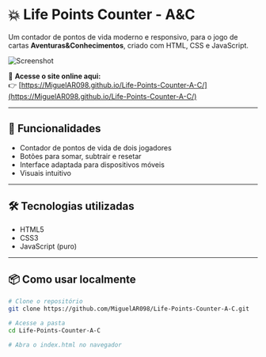 # 💥 Life Points Counter - A&C

Um contador de pontos de vida moderno e responsivo, para o jogo de cartas **Aventuras&Conhecimentos**, criado com HTML, CSS e JavaScript.

![Screenshot]([./screenshot.png](https://github.com/MiguelAR098/ac-cardgame/issues/1#issue-3153607783))

🔗 **Acesse o site online aqui:**  
👉 [https://MiguelAR098.github.io/Life-Points-Counter-A-C/](https://MiguelAR098.github.io/Life-Points-Counter-A-C/)

---

## 🚀 Funcionalidades

- Contador de pontos de vida de dois jogadores
- Botões para somar, subtrair e resetar
- Interface adaptada para dispositivos móveis
- Visuais intuitivo

---

## 🛠 Tecnologias utilizadas

- HTML5
- CSS3
- JavaScript (puro)

---

## 📦 Como usar localmente

```bash
# Clone o repositório
git clone https://github.com/MiguelAR098/Life-Points-Counter-A-C.git

# Acesse a pasta
cd Life-Points-Counter-A-C

# Abra o index.html no navegador
